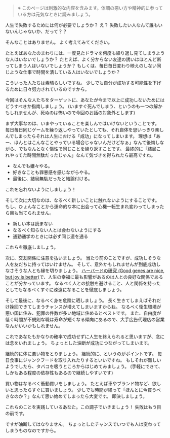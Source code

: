 
<!-- 人生で失敗するには -->

> ※ このページは刺激的な内容を含みます。体調の悪い方や精神的に参っている方は元気なときに読みましょう。

人生で失敗するためには何が必要でしょうか？
え？ 失敗したい人なんて誰もいないんじゃないか、だって？？

そんなことはありません。
よく考えてみてください。

たとえばあなたのまわりには、一度見たドラマを何度も繰り返し見てしまうような人はいないでしょうか？
たとえば、よく分からない友達の誘いはほとんど断ってしまう人はいないでしょうか？
もしくは、毎日毎日変わり映えのしない同じような仕事で時間を潰している人はいないでしょうか？

こういった人たちは素晴らしいですね。
少しでも自分が成功する可能性を下げるために日々努力されているのですから。

今回はそんな人たちをターゲットに、あなたが今まで以上に成功しないためにはどうすべきか指南しましょう。
(いますぐ死んでしまう、というのも一つの解かもしれませんが、死ぬのは怖いので今回のお話の対象外とします)

まず大事なのは、いまやっていることを楽しんではいけないということです。
毎日毎日同じゲームを繰り返しやっていたとしても、それ自体を思いっきり楽しんでしまったらそれは人生における「成功」になってしまいます。
理想は「あー、ほんとはこんなことやっている場合じゃないんだけどなぁ」なんて後悔しながら、でもなんとなく惰性で同じことを繰り返すことです。
最終的に「結局これやってた時間無駄だったじゃん」なんて気づきを得られたら最高ですね。

- なんでも嫌々やる。
- 好きなことも罪悪感を感じながらやる。
- 最後に、結局無駄だったと結論付ける。

これを忘れないようにしましょう！

そして次に大切なのは、なるべく新しいことに触れないようにすることです。
もし、ひょんなことから運命的な本に出会って心機一転生まれ変わってしまったら目も当てられません。

- 新しい本は読まない
- なるべく知らない人とは会わないようにする
- 通勤通学のときには必ず同じ道を通る

これらを徹底しましょう。

次に、交友関係に注意を払いましょう。
当たり前のことですが、成功しそうな人を友だちに持ってはいけません。
そして、意外かもしれませんが到底成功しなさそうな人とも縁を切りましょう。
[ハーバードの研究 (Good genes are nice, but joy is better)](https://news.harvard.edu/gazette/story/2017/04/over-nearly-80-years-harvard-study-has-been-showing-how-to-live-a-healthy-and-happy-life/)で、人生の幸福に最も影響があるのは人との良好な関係であることが分かっています。
なるべく人との接触を避けること、人と関係を持ったとしてもなるべくすぐに疎遠になることを徹底しましょう。

そして最後に、なるべく身を危険に晒しましょう。
長く生きてしまえばそれだけ挽回できてしまうチャンスが増えてしまいますからね。
なるべく衛生環境が悪い国に住み、犯罪の件数が多い地域に住めるとベストです。
また、自由度が低く時間が不規則な職は寿命が短くなる傾向にあるので、大手広告代理店の営業なんかいいかもしれません。

これであなたもかなりの確率で成功せずに人生を終えられると思いますが、念には念をいれましょう。
ちょっとした油断が成功につながってしまいます。

継続的に体に悪い物をとりましょう。
継続的に、というのがポイントです。
毎日食事にジャンクフードを取り入れたりするといいですね。
もしそれが難しいようでしたら、タバコを吸うところからはじめてみましょう。
(手軽にできて、しかもある程度の依存性もあるので継続しやすいです)

買い物はなるべく衝動買いをしましょう。
たとえば車やブランド物など、欲しいと思ったらすぐに買いましょう。
少しでも時間が経って「ほんとに今買うべきなのか？」なんて思い始めてしまったら大変です。
即決しましょう。

これらのことを実践しているあなた。この調子でいきましょう！
失敗はもう目の前です。

ですが油断してはなりません。
ちょっとしたチャンスでいつでも人は変わってしまうものなのですから。
